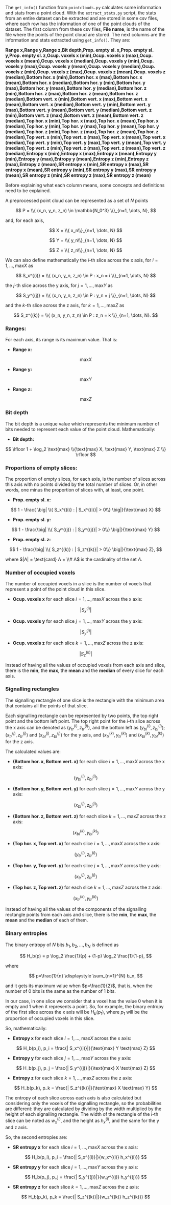 The ``get_info()`` function from ``pointclouds.py`` calculates some information and stats from a point cloud. With the ``extract_stats.py`` script, the stats from an entire dataset can be extracted and are stored in some csv files, where each row has the information of one of the point clouds of the dataset. The first column from these csv files, **File name**, is the name of the file where the points of the point cloud are stored. The next columns are the information and stats extracted using ```get_info()```. They are:

**Range x,Range y,Range z,Bit depth,Prop. empty sl. x,Prop. empty sl. y,Prop. empty sl. z,Ocup. voxels x (min),Ocup. voxels x (max),Ocup. voxels x (mean),Ocup. voxels x (median),Ocup. voxels y (min),Ocup. voxels y (max),Ocup. voxels y (mean),Ocup. voxels y (median),Ocup. voxels z (min),Ocup. voxels z (max),Ocup. voxels z (mean),Ocup. voxels z (median),Bottom hor. x (min),Bottom hor. x (max),Bottom hor. x (mean),Bottom hor. x (median),Bottom hor. y (min),Bottom hor. y (max),Bottom hor. y (mean),Bottom hor. y (median),Bottom hor. z (min),Bottom hor. z (max),Bottom hor. z (mean),Bottom hor. z (median),Bottom vert. x (min),Bottom vert. x (max),Bottom vert. x (mean),Bottom vert. x (median),Bottom vert. y (min),Bottom vert. y (max),Bottom vert. y (mean),Bottom vert. y (median),Bottom vert. z (min),Bottom vert. z (max),Bottom vert. z (mean),Bottom vert. z (median),Top  hor. x (min),Top  hor. x (max),Top  hor. x (mean),Top  hor. x (median),Top  hor. y (min),Top  hor. y (max),Top  hor. y (mean),Top  hor. y (median),Top  hor. z (min),Top  hor. z (max),Top  hor. z (mean),Top  hor. z (median),Top vert. x (min),Top vert. x (max),Top vert. x (mean),Top vert. x (median),Top vert. y (min),Top vert. y (max),Top vert. y (mean),Top vert. y (median),Top vert. z (min),Top vert. z (max),Top vert. z (mean),Top vert. z (median),Entropy x (min),Entropy x (max),Entropy x (mean),Entropy y (min),Entropy y (max),Entropy y (mean),Entropy z (min),Entropy z (max),Entropy z (mean),SR entropy x (min),SR entropy x (max),SR entropy x (mean),SR entropy y (min),SR entropy y (max),SR entropy y (mean),SR entropy z (min),SR entropy z (max),SR entropy z (mean)**

Before explaining what each column means, some concepts and definitions need to be explained.

A preprocessed point cloud can be represented as a set of $N$ points

$$
P = \\{ (x_n, y_n, z_n) \in \mathbb{N_0^3} \\}_{n=1, \dots, N},
$$

and, for each axis,

$$
X = \\{ x_n\\}_{n=1, \dots, N}
$$

$$
Y = \\{ y_n\\}_{n=1, \dots, N}
$$

$$
Z = \\{ z_n\\}_{n=1, \dots, N}
$$

We can also define mathematically the $i$-th slice across the x axis, for $i=1, \dots, \text{max} X$ as

$$
S_x^{(i)} = \\{ (x_n, y_n, z_n) \in P : x_n = i \\}_{n=1, \dots, N}
$$

 the $j$-th slice across the y axis, for $j=1, \dots, \text{max} Y$ as

$$
S_y^{(j)} = \\{ (x_n, y_n, z_n) \in P : y_n = j \\}_{n=1, \dots, N}
$$

and the $k$-th slice across the z axis, for $k=1, \dots, \text{max} Z$ as

$$
S_z^{(k)} = \\{ (x_n, y_n, z_n) \in P : z_n = k \\}_{n=1, \dots, N}.
$$

### Ranges:

For each axis, its range is its maximum value. That is:

* **Range x:**

$$
\text{max} X
$$

* **Range y:**

$$
\text{max} Y
$$

* **Range z:**

$$
\text{max} Z
$$

### Bit depth

The bit depth is a unique value which represents the minimum number of bits needed to represent each value of the point cloud. Mathematically:

* **Bit depth:** 

$$
\lfloor 1 + \log_2 \text{max} \\{\text{max} X, \text{max} Y, \text{max} Z \\} \rfloor
$$

###  Proportions of empty slices:

The proportion of empty slices, for each axis, is the number of slices across this axis with no points divided by the total number of slices. Or, in other words, one minus the proportion of slices with, at least, one point.

* **Prop. empty sl. x:**

$$
1 - \frac{ \big| \\{ S_x^{(i)} : | S_x^{(i)}| > 0\\} \big|}{\text{max} X}
$$

* **Prop. empty sl. y:**

$$
1 - \frac{\big| \\{ S_y^{(j)} : | S_y^{(j)}| > 0\\} \big|}{\text{max} Y}
$$

* **Prop. empty sl. z:**

$$
1 - \frac{\big| \\{ S_z^{(k)} : | S_z^{(k)}| > 0\\} \big|}{\text{max} Z},
$$

where $|A| = \text{card} A = \\# A$ is the cardinality of the set $A$.

### Number of occupied voxels

The number of occupied voxels in a slice is the number of voxels that represent a point of the point cloud in this slice.

* **Ocup. voxels x** for each slice $i=1, \dots, \text{max} X$ across the x axis:

$$
| S_x^{(i)}|
$$

* **Ocup. voxels y** for each slice $j=1, \dots, \text{max} Y$ across the y axis:

$$
| S_y^{(j)}|
$$

* **Ocup. voxels z** for each slice $k=1, \dots, \text{max} Z$ across the z axis:

$$
| S_z^{(k)}|
$$

Instead of having all the values of occupied voxels from each axis and slice, there is the **min**, the **max**, the **mean** and the **median** of every slice for each axis.

### Signalling rectangles

The signalling rectangle of one slice is the rectangle with the minimum area that contains all the points of that slice.

Each signalling rectangle can be represented by two points, the top right point and the bottom left point. The top right point for the $i$-th slice across the x axis can be denoted as $(y_{tr}^{(i)}, z_{tr}^{(i)})$, and the bottom left as $(y_{bl}^{(i)}, z_{bl}^{(i)})$; $(x_{tr}^{(j)}, z_{tr}^{(j)})$ and $(x_{bl}^{(j)}, z_{bl}^{(j)})$ for the y axis, and $(x_{tr}^{(k)}, y_{tr}^{(k)})$ and $(x_{bl}^{(k)}, y_{bl}^{(k)})$ for the z axis.

The calculated values are:

* **(Bottom hor. x, Bottom vert. x)** for each slice $i=1, \dots, \text{max} X$ across the x axis:

$$
(y_{bl}^{(i)}, z_{bl}^{(i)})
$$

* **(Bottom hor. y, Bottom vert. y)** for each slice $j=1, \dots, \text{max} Y$ across the y axis:

$$
(x_{bl}^{(j)}, z_{bl}^{(j)})
$$

* **(Bottom hor. z, Bottom vert. z)** for each slice $k=1, \dots, \text{max} Z$ across the z axis:

$$
(x_{bl}^{(k)}, y_{bl}^{(k)})
$$

* **(Top hor. x, Top vert. x)** for each slice $i=1, \dots, \text{max} X$ across the x axis:

$$
(y_{tr}^{(i)}, z_{tr}^{(i)})
$$

* **(Top hor. y, Top vert. y)** for each slice $j=1, \dots, \text{max} Y$ across the y axis:

$$
(x_{tr}^{(j)}, z_{tr}^{(j)})
$$

* **(Top hor. z, Top vert. z)** for each slice $k=1, \dots, \text{max} Z$ across the z axis:

$$
(x_{tr}^{(k)}, y_{tr}^{(k)})
$$

Instead of having all the values of the components of the signalling rectangle points from each axis and slice, there is the **min**, the **max**, the **mean** and the **median** of each of them.
### Binary entropies

The binary entropy of $N$ bits $b_1, b_2, \dots, b_N$ is defined as

$$
H_b(p) = p \log_2 \frac{1}{p} + (1-p) \log_2 \frac{1}{1-p},
$$

where

$$
p=\frac{1}{n} \displaystyle \sum_{n=1}^{N} b_n,
$$

and it gets its maximum value when $p=\frac{1}{2}$, that is, when the number of $0$ bits is the same as the number of $1$ bits.

In our case, in one slice we consider that a voxel has the value $0$ when it is empty and $1$ when it represents a point. So, for example, the binary entropy of the first slice across the x axis will be $H_b(p_1)$, where $p_1$ will be the proportion of occupied voxels in this slice.

So, mathematically:

* **Entropy x** for each slice $i=1, \dots, \text{max} X$ across the x axis:

$$
H_b(p_i), p_i = \frac{| S_x^{(i)}|}{\text{max} Y \text{max} Z}
$$

* **Entropy y** for each slice $j=1, \dots, \text{max} Y$ across the y axis:

$$
H_b(p_j), p_j = \frac{| S_y^{(j)}|}{\text{max} X \text{max} Z}
$$

* **Entropy z** for each slice $k=1, \dots, \text{max} Z$ across the z axis:

$$
H_b(p_k), p_k = \frac{| S_z^{(k)}|}{\text{max} X \text{max} Y}
$$

The entropy of each slice across each axis is also calculated but considering only the voxels of the signalling rectangle, so the probabilities are different: they are calculated by dividing by the width multiplied by the height of each signalling rectangle. The width of the rectangle of the $i$-th slice can be noted as $w_x^{(i)}$, and the height as $h_x^{(i)}$, and the same for the y and z axis.

So, the second entropies are:

* **SR entropy x** for each slice $i=1, \dots, \text{max} X$ across the x axis:

$$
H_b(p_i), p_i = \frac{| S_x^{(i)}|}{w_x^{(i)} h_x^{(i)}}
$$

* **SR entropy y** for each slice $j=1, \dots, \text{max} Y$ across the y axis:

$$
H_b(p_j), p_j = \frac{| S_y^{(j)}|}{w_y^{(j)} h_y^{(j)}}
$$

* **SR entropy z** for each slice $k=1, \dots, \text{max} Z$ across the z axis:

$$
H_b(p_k), p_k = \frac{| S_z^{(k)}|}{w_z^{(k)} h_z^{(k)}}
$$
